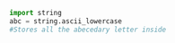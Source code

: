 ````python
import string
abc = string.ascii_lowercase
#Stores all the abecedary letter inside
````

